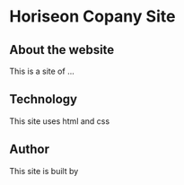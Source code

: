 # Horiseon Copany Site

## About the website

This is a site of ...


## Technology

This site uses html and css

## Author

This site is built by  
